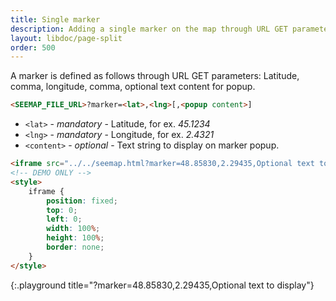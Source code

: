 ```yaml
---
title: Single marker
description: Adding a single marker on the map through URL GET parameters
layout: libdoc/page-split
order: 500
---
```


A marker is defined as follows through URL GET parameters: Latitude, comma, longitude, comma, optional text content for popup.

```html
<SEEMAP_FILE_URL>?marker=<lat>,<lng>[,<popup content>]
```

* `<lat>` - *mandatory* - Latitude, for ex. *45.1234*
* `<lng>` - *mandatory* - Longitude, for ex. *2.4321*
* `<content>` - *optional* - Text string to display on marker popup.

```html
<iframe src="../../seemap.html?marker=48.85830,2.29435,Optional text to display"></iframe>
<!-- DEMO ONLY -->
<style>
    iframe {
        position: fixed;
        top: 0;
        left: 0;
        width: 100%;
        height: 100%;
        border: none;
    }
</style>
```
{:.playground title="?marker=48.85830,2.29435,Optional text to display"}
